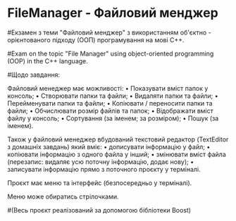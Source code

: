# FileManager - Файловий менджер

#Екзамен з теми "Файловий менджер" з використанням об'єктно - орієнтованого підходу (ООП) програмування на мові С++.

#Exam on the topic "File Manager" using object-oriented programming (OOP) in the C++ language.

#Щодо завдання:

Файловий менеджер має можливості:
 • Показувати вміст папок у консоль;
•	Створювати папки та файли;
•	Видаляти папки та файли;
•	Перейменувати папки та файли;
•	Копіювати / переносити папки та файли;
•	Обчислювати розмір файлів та папок;
•	Відображати вміст файлу у консоль;
•	Сортування (за іменем; за розміром);
•	Пошук (за іменем).

Також у файловий менеджер вбудований текстовий редактор (TextEditor з домашніх завдань) який вміє:
 • дописувати інформацію у файл; 
•	копіювати інформацію з одного файла у інший;
•	змінювати вміст файла (перезапис: видаляє усю поточну інформацію, додає нову);
•	записувати інформацію прямо з поточного проєкту у терміналі.

Проєкт має меню та інтерфейс (безпосередньо у терміналі).

Меню може обиратись стрілочками.

#(Весь проєкт реалізований за допомогою бібліотеки Boost)
